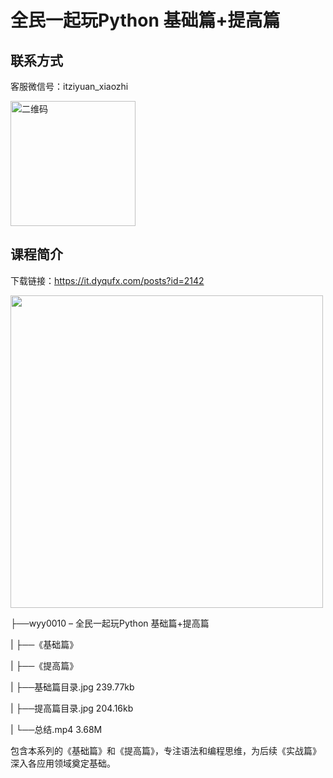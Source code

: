# 全民一起玩Python 基础篇+提高篇

## 联系方式

客服微信号：itziyuan_xiaozhi

<img src="https://ziyuanyun.oss-cn-guangzhou.aliyuncs.com/common/20240614073449/666b82192834a.jpg" width="200" height="200" alt="二维码">

## 课程简介

下载链接：https://it.dyqufx.com/posts?id=2142

<img src="https://ziyuanyun.oss-cn-guangzhou.aliyuncs.com/yun/20240515183659/6644904b84e4a.jpg" width="500" alt="">

  ├──wyy0010 &#8211; 全民一起玩Python 基础篇+提高篇

 | ├──《基础篇》

 | ├──《提高篇》

 | ├──基础篇目录.jpg 239.77kb

 | ├──提高篇目录.jpg 204.16kb

 | └──总结.mp4 3.68M

 包含本系列的《基础篇》和《提高篇》，专注语法和编程思维，为后续《实战篇》深入各应用领域奠定基础。

   